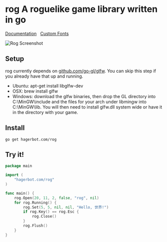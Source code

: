 rog A roguelike game library written in go
===
[Documentation](http://hagerbot.com/rog/docs.html "Documentation") &nbsp;
[Custom Fonts](http://hagerbot.com/rog/font.html "Custom Fonts") &nbsp;

![Rog Screenshot](http://hagerbot.com/img/screenshot_rog_fov.png)

Setup
-----
rog currently depends on [github.com/go-gl/glfw](http://github.com/go-gl/glfw). You can skip this step if you already have that up and running.
* Ubuntu: apt-get install libglfw-dev
* OSX: brew install glfw
* Windows: download the glfw binaries, then drop the GL directory into C:\MinGW\include and the files for your arch under libmingw into C:\MinGW\lib. You will then need to install glfw.dll system wide or have it in the directory with your game.

Install
-------
`go get hagerbot.com/rog`

Try it!
-------
```go
package main

import (
    "hagerbot.com/rog"
)

func main() {
    rog.Open(20, 11, 2, false, "rog", nil)
    for rog.Running() {
        rog.Set(5, 5, nil, nil, "Hello, 世界!")
        if rog.Key() == rog.Esc {
            rog.Close()
        }
        rog.Flush()
    }
}
```
